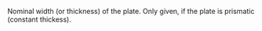 ﻿Nominal width (or thickness) of the plate. Only given, if the plate is prismatic (constant thickess).
